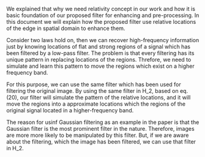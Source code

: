 We explained that why we need relativity concept in our work and how it is basic foundation of our proposed filter for enhancing and pre-processing. In this document we will explain how the proposed filter use relative locations of the edge in spatial domain to enhance them.

Consider two laws hold on, then we can recover high-frequency information just by knowing locations of flat and strong regions of a signal which has been filtered by a low-pass filter. The problem is that every filtering has its unique pattern in replacing locations of the regions. Threfore, we need to simulate and learn this pattern to move the regions which exist on a higher frequency band. 

For this purpose, we can use the same filter which has been used for filtering the original image. By using the same filter in H_2, based on eq. (20), our filter will simulate the pattern of the relative locations, and it will move the regions into a approximate locations which the regions of the original signal located in a higher-frequency band.

The reason for usinf Gaussian filtering as an example in the paper is that the Gaussian filter is the most prominent filter in the nature. Therefore, images are more more likely to be manipulated by this filter. But, if we are aware about the filtering, which the image has been filtered, we can use that filter in H_2.
